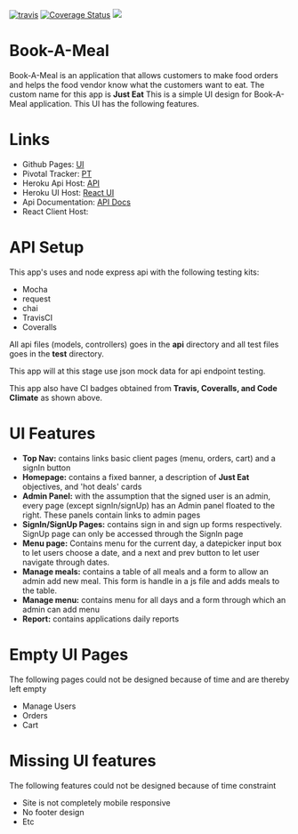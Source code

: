 <a href="https://travis-ci.org/Onnassiz/Book-A-Meal"><img src="https://travis-ci.org/Onnassiz/Book-A-Meal.svg?branch=manage-meal" alt="travis"></a>
<a href='https://coveralls.io/github/Onnassiz/Book-A-Meal?branch=manage-meal'><img src='https://coveralls.io/repos/github/Onnassiz/Book-A-Meal/badge.svg?branch=manage-meal' alt='Coverage Status' /></a> <a href="https://codeclimate.com/github/Onnassiz/Book-A-Meal/maintainability"><img src="https://api.codeclimate.com/v1/badges/219224f1c0c06ec8fb79/maintainability" /></a>


# Book-A-Meal
Book-A-Meal is an application that allows customers to make food orders and helps the food vendor know what the customers want to eat. The custom name for this app is <b>Just Eat</b>
This is a simple UI design for Book-A-Meal application. This UI has the following features.

<h1>Links</h1>
<ul>
  <li>Github Pages: <a href="https://onnassiz.github.io/Book-A-Meal/UI">UI</a></li>
  <li>Pivotal Tracker: <a href="https://www.pivotaltracker.com/n/projects/2165782">PT</a></li>
  <li>Heroku Api Host: <a href="https://mealbooker.herokuapp.com/api/v1">API</a></li>
  <li>Heroku UI Host: <a href="https://mealbooker.herokuapp.com">React UI</a></li>

  <li>Api Documentation: <a href="https://mealbooker.herokuapp.com/api-docs">API Docs</a></li>
  <li>React Client Host: </li>
</ul>


<h1>API Setup</h1>
This app's uses and node express api with the following testing kits:
<ul>
  <li>Mocha</li>
  <li>request</li>
  <li>chai</li>
  <li>TravisCI</li>
  <li>Coveralls</li>
</ul>
All api files (models, controllers) goes in the <b>api</b> directory and all test files goes in the <b>test</b> directory.

This app will at this stage use json mock data for api endpoint testing.

This app also have CI badges obtained from <b>Travis, Coveralls, and Code Climate</b> as shown above.
<h1>UI Features</h1>
<ul>
  <li><b>Top Nav:</b> contains links basic client pages (menu, orders, cart) and a signIn button</li>
  <li><b>Homepage:</b> contains a fixed banner, a description of <b>Just Eat</b> objectives, and 'hot deals' cards</li>
  <li><b>Admin Panel:</b> with the assumption that the signed user is an admin, every page (except signIn/signUp) has an Admin panel floated to the right. These panels contain links to admin pages</li>
  <li><b>SignIn/SignUp Pages:</b> contains sign in and sign up forms respectively. SignUp page can only be accessed through the SignIn page</li>
  <li><b>Menu page:</b> Contains menu for the current day, a datepicker input box to let users choose a date, and a next and prev button to let user navigate through dates.</li>
  <li><b>Manage meals:</b> contains a table of all meals and a form to allow an admin add new meal. This form is handle in a js file and adds meals to the table.</li>
  <li><b>Manage menu:</b> contains menu for all days and a form through which an admin can add menu</li>
  <li><b>Report:</b> contains applications daily reports</li>
</ul>

<h1>Empty UI Pages</h1>
The following pages could not be designed because of time and are thereby left empty
<ul>
  <li>Manage Users</li>
  <li>Orders</li>
  <li>Cart</li>
</ul>

<h1>Missing UI features</h1>
The following features could not be designed because of time constraint
<ul>
  <li>Site is not completely mobile responsive</li>
  <li>No footer design</li>
  <li>Etc</li>
</ul>
